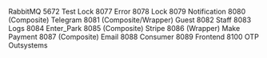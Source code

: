 RabbitMQ 5672
Test Lock 8077
Error 8078
Lock 8079
Notification 8080 (Composite)
Telegram 8081 (Composite/Wrapper)
Guest 8082
Staff 8083
Logs 8084
Enter_Park 8085 (Composite)
Stripe 8086 (Wrapper)
Make Payment 8087 (Composite)
Email 8088
Consumer 8089
Frontend 8100
OTP Outsystems
